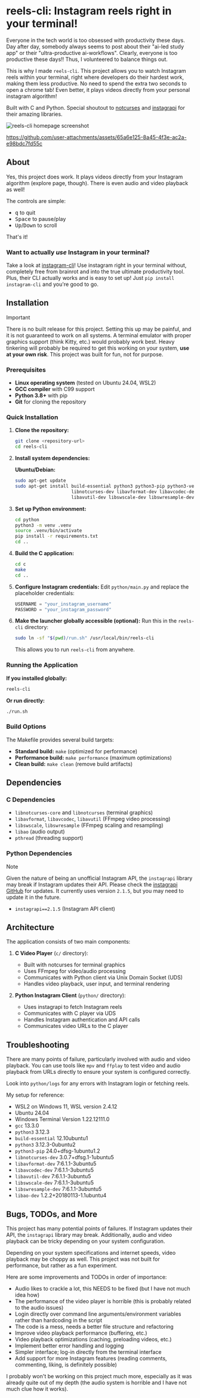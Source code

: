 # reels-cli: Instagram reels right in your terminal!

Everyone in the tech world is too obsessed with productivity these days. Day after day, somebody always seems to post about their "ai-led study app" or their "ultra-productive ai-workflows". Clearly, everyone is too productive these days!! Thus, I volunteered to balance things out.

This is why I made `reels-cli`. This project allows you to watch Instagram reels within your terminal, right where developers do their hardest work, making them less productive. No need to spend the extra two seconds to open a chrome tab! Even better, it plays videos directly from your personal instagram algorithm! 

Built with C and Python. Special shoutout to [notcurses](https://github.com/dankamongmen/notcurses) and [instagrapi](https://github.com/subzeroid/instagrapi) for their amazing libraries.

![reels-cli homepage screenshot](./docs/homepage.png)


https://github.com/user-attachments/assets/65a6e125-8a45-4f3e-ac2a-e98bdc7fd55c


## About
Yes, this project does work. It plays videos directly from your Instagram algorithm (explore page, though). There is even audio and video playback as well! 

The controls are simple:
- <kbd>q</kbd> to quit
- <kbd>Space</kbd> to pause/play
- <kbd>Up</kbd>/<kbd>Down</kbd> to scroll

That's it! 

### Want to actually *use* Instagram in your terminal?
Take a look at [instagram-cli](https://github.com/supreme-gg-gg/instagram-cli)! Use instagram right in your terminal without, completely free from brainrot and into the true ultimate productivity tool. Plus, their CLI actually works and is easy to set up! Just `pip install instagram-cli` and you're good to go.

## Installation

> [!IMPORTANT]
> There is no built release for this project. Setting this up may be painful, and it is not guaranteed to work on all systems.  A terminal emulator with proper graphics support (think Kitty, etc.) would probably work best. Heavy tinkering will probably be required to get this working on your system, **use at your own risk**. This project was built for fun, not for purpose. 


### Prerequisites

- **Linux operating system** (tested on Ubuntu 24.04, WSL2)
- **GCC compiler** with C99 support
- **Python 3.8+** with pip
- **Git** for cloning the repository

### Quick Installation

1. **Clone the repository:**
    ```bash
    git clone <repository-url>
    cd reels-cli
    ```

2. **Install system dependencies:**
    
    **Ubuntu/Debian:**
    ```bash
    sudo apt-get update
    sudo apt-get install build-essential python3 python3-pip python3-venv \
                         libnotcurses-dev libavformat-dev libavcodec-dev \
                         libavutil-dev libswscale-dev libswresample-dev libao-dev
    ```

3. **Set up Python environment:**
    ```bash
    cd python
    python3 -m venv .venv
    source .venv/bin/activate
    pip install -r requirements.txt
    cd ..
    ```

4. **Build the C application:**
    ```bash
    cd c
    make
    cd ..
    ```

5. **Configure Instagram credentials:**
    Edit `python/main.py` and replace the placeholder credentials:
    ```python
    USERNAME = "your_instagram_username"
    PASSWORD = "your_instagram_password"
    ```

6. **Make the launcher globally accessible (optional):**
    Run this in the `reels-cli` directory:
    ```bash
    sudo ln -sf "$(pwd)/run.sh" /usr/local/bin/reels-cli
    ```
    This allows you to run `reels-cli` from anywhere.

### Running the Application

**If you installed globally:**
```bash
reels-cli
```

**Or run directly:**
```bash
./run.sh
```

### Build Options

The Makefile provides several build targets:

- **Standard build:** `make` (optimized for performance)
- **Performance build:** `make performance` (maximum optimizations)
- **Clean build:** `make clean` (remove build artifacts)

## Dependencies

### C Dependencies
- `libnotcurses-core` and `libnotcurses` (terminal graphics)
- `libavformat`, `libavcodec`, `libavutil` (FFmpeg video processing)
- `libswscale`, `libswresample` (FFmpeg scaling and resampling)
- `libao` (audio output)
- `pthread` (threading support)

### Python Dependencies

> [!NOTE]
> Given the nature of being an unofficial Instagram API, the `instagrapi` library may break if Instagram updates their API. Please check the [instagrapi GitHub](https://github.com/subzeroid/instagrapi/tree/master/instagrapi) for updates. It currently uses version `2.1.5`, but you may need to update it in the future.

- `instagrapi==2.1.5` (Instagram API client) 

## Architecture

The application consists of two main components:

1. **C Video Player** (`c/` directory):
   - Built with notcurses for terminal graphics
   - Uses FFmpeg for video/audio processing
   - Communicates with Python client via Unix Domain Socket (UDS)
   - Handles video playback, user input, and terminal rendering

2. **Python Instagram Client** (`python/` directory):
   - Uses instagrapi to fetch Instagram reels
   - Communicates with C player via UDS
   - Handles Instagram authentication and API calls
   - Communicates video URLs to the C player


## Troubleshooting

There are many points of failure, particularly involved with audio and video playback. You can use tools like `mpv` and `ffplay` to test video and audio playback from URLs directly to ensure your system is configured correctly. 

Look into `python/logs` for any errors with Instagram login or fetching reels.

My setup for reference:
- WSL2 on Windows 11, WSL version 2.4.12
- Ubuntu 24.04
- Windows Terminal Version 1.22.12111.0
- `gcc` 13.3.0
- `python3` 3.12.3
- `build-essential` 12.10ubuntu1
- `python3` 3.12.3-0ubuntu2
- `python3-pip` 24.0+dfsg-1ubuntu1.2
- `libnotcurses-dev` 3.0.7+dfsg.1-1ubuntu5
- `libavformat-dev` 7:6.1.1-3ubuntu5
- `libavcodec-dev` 7:6.1.1-3ubuntu5
- `libavutil-dev` 7:6.1.1-3ubuntu5
- `libswscale-dev` 7:6.1.1-3ubuntu5
- `libswresample-dev` 7:6.1.1-3ubuntu5
- `libao-dev` 1.2.2+20180113-1.1ubuntu4


## Bugs, TODOs, and More

This project has many potential points of failures. If Instagram updates their API, the `instagrapi` library may break. Additionally, audio and video playback can be tricky depending on your system configuration.

Depending on your system specifications and internet speeds, video playback may be choppy as well. This project was not built for performance, but rather as a fun experiment.

Here are some improvements and TODOs in order of importance:
- Audio likes to crackle a lot, this NEEDS to be fixed (but I have not much idea how)
- The performance of the video player is horrible (this is probably related to the audio issues)
- Login directly over command line arguments/environment variables rather than hardcoding in the script
- The code is a mess, needs a better file structure and refactoring
- Improve video playback performance (buffering, etc.)
- Video playback optimizations (caching, preloading videos, etc.)
- Implement better error handling and logging
- Simpler interface; log-in directly from the terminal interface
- Add support for more Instagram features (reading comments, commenting, liking, is definitely possible)

I probably won't be working on this project much more, especially as it was already quite out of my depth (the audio system is horrible and I have not much clue how it works).
